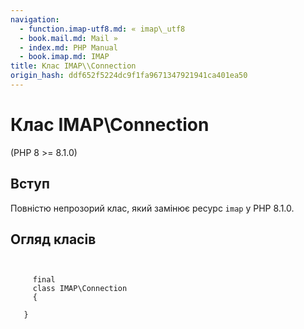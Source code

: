 ```yaml
---
navigation:
  - function.imap-utf8.md: « imap\_utf8
  - book.mail.md: Mail »
  - index.md: PHP Manual
  - book.imap.md: IMAP
title: Клас IMAP\\Connection
origin_hash: ddf652f5224dc9f1fa9671347921941ca401ea50
---
```

# Клас IMAP\\Connection

(PHP 8 >= 8.1.0)

## Вступ

Повністю непрозорий клас, який замінює ресурс `imap` у PHP 8.1.0.

## Огляд класів

```classsynopsis

    
     final
     class IMAP\Connection
     {

   }
```
